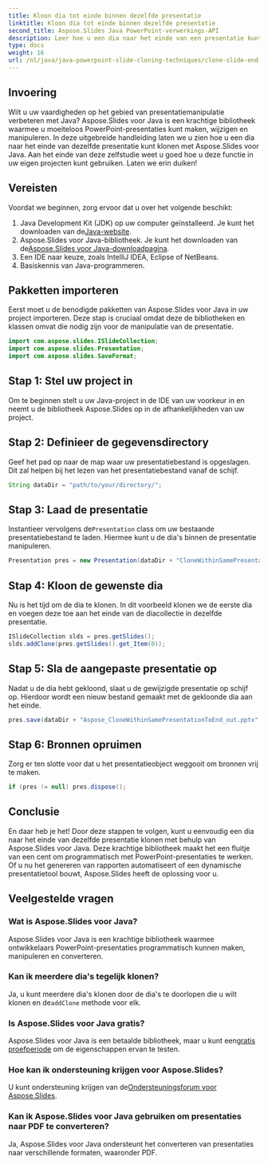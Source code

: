 ```yaml
---
title: Kloon dia tot einde binnen dezelfde presentatie
linktitle: Kloon dia tot einde binnen dezelfde presentatie
second_title: Aspose.Slides Java PowerPoint-verwerkings-API
description: Leer hoe u een dia naar het einde van een presentatie kunt klonen met Aspose.Slides voor Java met deze stapsgewijze handleiding. Ideaal voor Java-ontwikkelaars.
type: docs
weight: 16
url: /nl/java/java-powerpoint-slide-cloning-techniques/clone-slide-end-within-same-presentation-powerpoint/
---
```

## Invoering
Wilt u uw vaardigheden op het gebied van presentatiemanipulatie verbeteren met Java? Aspose.Slides voor Java is een krachtige bibliotheek waarmee u moeiteloos PowerPoint-presentaties kunt maken, wijzigen en manipuleren. In deze uitgebreide handleiding laten we u zien hoe u een dia naar het einde van dezelfde presentatie kunt klonen met Aspose.Slides voor Java. Aan het einde van deze zelfstudie weet u goed hoe u deze functie in uw eigen projecten kunt gebruiken. Laten we erin duiken!
## Vereisten
Voordat we beginnen, zorg ervoor dat u over het volgende beschikt:
1.  Java Development Kit (JDK) op uw computer geïnstalleerd. Je kunt het downloaden van de[Java-website](https://www.oracle.com/java/technologies/javase-downloads.html).
2.  Aspose.Slides voor Java-bibliotheek. Je kunt het downloaden van de[Aspose.Slides voor Java-downloadpagina](https://releases.aspose.com/slides/java/).
3. Een IDE naar keuze, zoals IntelliJ IDEA, Eclipse of NetBeans.
4. Basiskennis van Java-programmeren.
## Pakketten importeren
Eerst moet u de benodigde pakketten van Aspose.Slides voor Java in uw project importeren. Deze stap is cruciaal omdat deze de bibliotheken en klassen omvat die nodig zijn voor de manipulatie van de presentatie.
```java
import com.aspose.slides.ISlideCollection;
import com.aspose.slides.Presentation;
import com.aspose.slides.SaveFormat;

```
## Stap 1: Stel uw project in
Om te beginnen stelt u uw Java-project in de IDE van uw voorkeur in en neemt u de bibliotheek Aspose.Slides op in de afhankelijkheden van uw project.
## Stap 2: Definieer de gegevensdirectory
Geef het pad op naar de map waar uw presentatiebestand is opgeslagen. Dit zal helpen bij het lezen van het presentatiebestand vanaf de schijf.
```java
String dataDir = "path/to/your/directory/";
```
## Stap 3: Laad de presentatie
 Instantieer vervolgens de`Presentation` class om uw bestaande presentatiebestand te laden. Hiermee kunt u de dia's binnen de presentatie manipuleren.
```java
Presentation pres = new Presentation(dataDir + "CloneWithinSamePresentationToEnd.pptx");
```
## Stap 4: Kloon de gewenste dia
Nu is het tijd om de dia te klonen. In dit voorbeeld klonen we de eerste dia en voegen deze toe aan het einde van de diacollectie in dezelfde presentatie.
```java
ISlideCollection slds = pres.getSlides();
slds.addClone(pres.getSlides().get_Item(0));
```
## Stap 5: Sla de aangepaste presentatie op
Nadat u de dia hebt gekloond, slaat u de gewijzigde presentatie op schijf op. Hierdoor wordt een nieuw bestand gemaakt met de gekloonde dia aan het einde.
```java
pres.save(dataDir + "Aspose_CloneWithinSamePresentationToEnd_out.pptx", SaveFormat.Pptx);
```
## Stap 6: Bronnen opruimen
Zorg er ten slotte voor dat u het presentatieobject weggooit om bronnen vrij te maken.
```java
if (pres != null) pres.dispose();
```
## Conclusie
En daar heb je het! Door deze stappen te volgen, kunt u eenvoudig een dia naar het einde van dezelfde presentatie klonen met behulp van Aspose.Slides voor Java. Deze krachtige bibliotheek maakt het een fluitje van een cent om programmatisch met PowerPoint-presentaties te werken. Of u nu het genereren van rapporten automatiseert of een dynamische presentatietool bouwt, Aspose.Slides heeft de oplossing voor u.
## Veelgestelde vragen
### Wat is Aspose.Slides voor Java?
Aspose.Slides voor Java is een krachtige bibliotheek waarmee ontwikkelaars PowerPoint-presentaties programmatisch kunnen maken, manipuleren en converteren.
### Kan ik meerdere dia's tegelijk klonen?
 Ja, u kunt meerdere dia's klonen door de dia's te doorlopen die u wilt klonen en de`addClone` methode voor elk.
### Is Aspose.Slides voor Java gratis?
 Aspose.Slides voor Java is een betaalde bibliotheek, maar u kunt een[gratis proefperiode](https://releases.aspose.com/) om de eigenschappen ervan te testen.
### Hoe kan ik ondersteuning krijgen voor Aspose.Slides?
 U kunt ondersteuning krijgen van de[Ondersteuningsforum voor Aspose.Slides](https://forum.aspose.com/c/slides/11).
### Kan ik Aspose.Slides voor Java gebruiken om presentaties naar PDF te converteren?
Ja, Aspose.Slides voor Java ondersteunt het converteren van presentaties naar verschillende formaten, waaronder PDF.